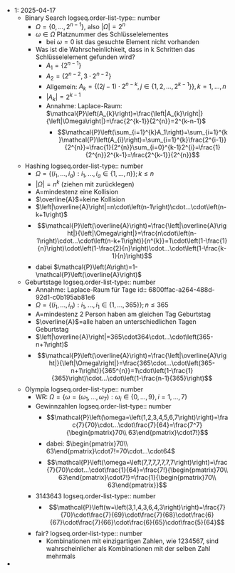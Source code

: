 - 1: 2025-04-17
	- Binary Search
	  logseq.order-list-type:: number
		- $\Omega=\left\lbrace0,...,2^{n-1}\right\rbrace$, also $\left|\Omega\right|=2^{n}$
		- $\omega\in\Omega$ Platznummer des Schlüsselelementes
			- bei $\omega=0$ ist das gesuchte Element nicht vorhanden
		- Was ist die Wahrscheinlichkeit, dass in k Schritten das Schlüsselelement gefunden wird?
			- $A_1=\left\lbrace2^{n-1}\right\rbrace$
			- $A_2=\left\lbrace2^{n-2},3\cdot2^{n-2}\right\rbrace$
			- Allgemein: $A_{k}=\left\lbrace\left(2j-1\right)\cdot2^{n-k},j\in\left\lbrace1,2,...,2^{k-1}\right\rbrace\right\rbrace,k=1,...,n$
			- $\left|A_{k}\right|=2^{k-1}$
			- Annahme: Laplace-Raum: $\mathcal{P}\left(A_{k}\right)=\frac{\left|A_{k}\right|}{\left|\Omega\right|}=\frac{2^{k-1}}{2^{n}}=2^{k-n-1}$
				- $$\mathcal{P}\left(\sum_{i=1}^{k}A_1\right)=\sum_{i=1}^{k}\mathcal{P}\left(A_{i}\right)=\sum_{i=1}^{k}\frac{2^{i-1}}{2^{n}}=\frac{1}{2^{n}}\sum_{i=0}^{k-1}2^{i}=\frac{1}{2^{n}}2^{k-1}=\frac{2^{k-1}}{2^{n}}$$
	- Hashing
	  logseq.order-list-type:: number
		- $\Omega=\left\lbrace\left(i_1,...,i_{a}\right):i_1,...,i_{a}\in\left\lbrace1,...,n\right\rbrace\right\rbrace;k\leq n$
		- $\left|\Omega\right|=n^{k}$ (ziehen mit zurücklegen)
		- A=mindestenz eine Kollision
		- $\overline{A}$=keine Kollision
		- $\left|\overline{A}\right|=n\cdot\left(n-1\right)\cdot...\cdot\left(n-k+1\right)$
		- $$\mathcal{P}\left(\overline{A}\right)=\frac{\left|\overline{A}\right|}{\left|\Omega\right|}=\frac{n\cdot\left(n-1\right)\cdot...\cdot\left(n-k+1\right)}{n^{k}}=1\cdot\left(1-\frac{1}{n}\right)\cdot\left(1-\frac{2}{n}\right)\cdot...\cdot\left(1-\frac{k-1}{n}\right)$$
		- dabei $\mathcal{P}\left(A\right)=1-\mathcal{P}\left(\overline{A}\right)$
	- Geburtstage
	  logseq.order-list-type:: number
		- Annahme: Laplace-Raum für Tage
		  id:: 6800ffac-a264-488d-92d1-c0b195ab81e6
		- $\Omega=\left\lbrace\left(i_1,...,i_{n}\right):i_1,...,i_1\in\left\lbrace1,...,365\right\rbrace\right\rbrace;n\leq365$
		- A=mindestenz 2 Person haben am gleichen Tag Geburtstag
		- $\overline{A}$=alle haben an unterschiedlichen Tagen Geburtstag
		- $\left|\overline{A}\right|=365\cdot364\cdot...\cdot\left(365-n+1\right)$
		- $$\mathcal{P}\left(\overline{A}\right)=\frac{\left|\overline{A}\right|}{\left|\Omega\right|}=\frac{365\cdot...\cdot\left(365-n+1\right)}{365^{n}}=1\cdot\left(1-\frac{1}{365}\right)\cdot...\cdot\left(1-\frac{n-1}{365}\right)$$
	- Olympia
	  logseq.order-list-type:: number
		- WR: $\Omega=\left\lbrace\omega=\left(\omega_1,...,\omega_7\right):\omega_{i}\in\left\lbrace0,...,9\right\rbrace,i=1,...,7\right\rbrace$
		- Gewinnzahlen
		  logseq.order-list-type:: number
			- $$\mathcal{P}\left(\omega=\left(1,2,3,4,5,6,7\right)\right)=\frac{7}{70}\cdot...\cdot\frac{7}{64}=\frac{7^7}{\begin{pmatrix}70\\ 63\end{pmatrix}\cdot7!}$$
			- dabei: $\begin{pmatrix}70\\ 63\end{pmatrix}\cdot7!=70\cdot...\cdot64$
			- $$\mathcal{P}\left(\omega=\left(7,7,7,7,7,7,7\right)\right)=\frac{7}{70}\cdot...\cdot\frac{1}{64}=\frac{7!}{\begin{pmatrix}70\\ 63\end{pmatrix}\cdot7!}=\frac{1}{\begin{pmatrix}70\\ 63\end{pmatrix}}$$
		- 3143643
		  logseq.order-list-type:: number
			- $$\mathcal{P}\left(w=\left(3,1,4,3,6,4,3\right)\right)=\frac{7}{70}\cdot\frac{7}{69}\cdot\frac{7}{68}\cdot\frac{6}{67}\cdot\frac{7}{66}\cdot\frac{6}{65}\cdot\frac{5}{64}$$
		- fair?
		  logseq.order-list-type:: number
			- Kombinationen mit einzigartigen Zahlen, wie 1234567, sind wahrscheinlicher als Kombinationen mit der selben Zahl mehrmals
-